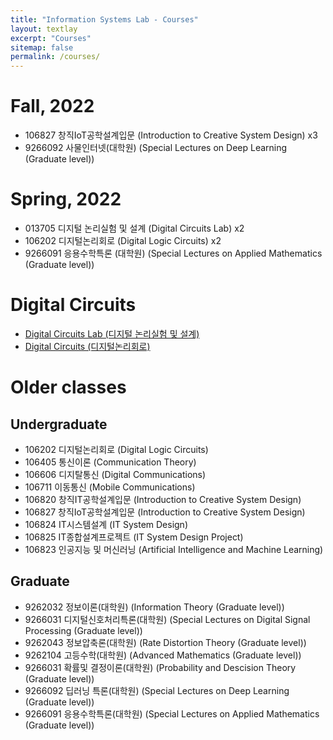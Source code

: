 ```yaml
--- 
title: "Information Systems Lab - Courses"
layout: textlay
excerpt: "Courses"
sitemap: false
permalink: /courses/
---
```


# Fall, 2022
- 106827 창직IoT공학설계입문 (Introduction to Creative System Design) x3
- 9266092 사물인터넷(대학원) (Special Lectures on Deep Learning (Graduate level))

# Spring, 2022
- 013705 디지털 논리실험 및 설계 (Digital Circuits Lab) x2
- 106202 디지털논리회로 (Digital Logic Circuits) x2
- 9266091 응용수학특론 (대학원) (Special Lectures on Applied Mathematics (Graduate level))

# Digital Circuits
- <a href="https://plain-rise-211.notion.site/b620a5e2fa7e4a9594a4c997c045ac96">Digital Circuits Lab (디지털 논리실험 및 설계)</a>
- <a href="https://plain-rise-211.notion.site/2022-1-363ba5542cfd48bfb22412558c0216ba">Digital Circuits (디지털논리회로)</a>

# Older classes
## Undergraduate
- 106202 디지털논리회로 (Digital Logic Circuits) 
- 106405 통신이론 (Communication Theory)
- 106606 디지탈통신 (Digital Communications)
- 106711 이동통신 (Mobile Communications)
- 106820 창직IT공학설계입문 (Introduction to Creative System Design)
- 106827 창직IoT공학설계입문 (Introduction to Creative System Design)
- 106824 IT시스템설계 (IT System Design)
- 106825 IT종합설계프로젝트  (IT System Design Project)
- 106823 인공지능 및 머신러닝 (Artificial Intelligence and Machine Learning)

## Graduate
- 9262032 정보이론(대학원) (Information Theory (Graduate level))
- 9266031 디지털신호처리특론(대학원) (Special Lectures on Digital Signal Processing (Graduate level))
- 9262043 정보압축론(대학원) (Rate Distortion Theory (Graduate level))
- 9262104 고등수학(대학원) (Advanced Mathematics (Graduate level))
- 9266031 확률및 결정이론(대학원) (Probability and Descision Theory (Graduate level))
- 9266092 딥러닝 특론(대학원) (Special Lectures on Deep Learning (Graduate level))
- 9266091 응용수학특론(대학원) (Special Lectures on Applied Mathematics (Graduate level))
